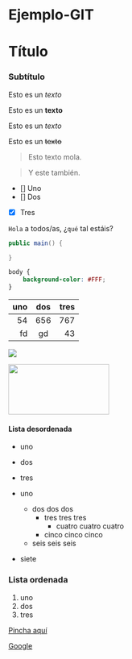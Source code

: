 # Ejemplo-GIT

# Título <!-- # para poner "h1". ## para h2. ### para h3... -->

### Subtítulo

Esto es un *texto*

Esto es un **texto**

Esto es un $texto$

Esto es un ~~texto~~

> Esto texto mola.

> Y este también.

- [] Uno
- [] Dos
- [x] Tres

`Hola` a todos/as, ¿`qué` tal estáis? <!--Si ponemos, al lado de la P, las comillas, se pone en cursiva-->

``` java 
public main() {

}
```
```css
body {
    background-color: #FFF;
}
```
<!--Si pongo, con las comillas anteriores, dos líneas de 3, se crea un bloque de contenido. Si al lado ponemos java, html, css... se colorea con sus colores-->

|uno|dos|tres|
|--:|:-:|--:|
|54|656|767|
fd|gd|43

![](/Unidad%202/Visual%20Studio%20Code/Lenguaje%20de%20Marcas%20Tema%202/GIT/img/Gohan%20SS2.jpg)

<img src="Unidad 2\Visual Studio Code\Lenguaje de Marcas Tema 2\GIT\img\Gohan SS2.jpg" width="200" height="100">


#### **Lista desordenada**

* uno
* dos
* tres

* uno
    * dos dos dos
        * tres tres tres
            * cuatro cuatro cuatro
        * cinco cinco cinco
    * seis seis seis
* siete
### **Lista ordenada**

1. uno
1. dos
1. tres

[Pincha aquí](enlace.md)

[Google](https://www.google.es)
